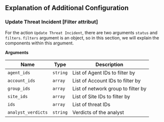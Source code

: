 ## Explanation of Additional Configuration

### Update Threat Incident [Filter attribut]

For the action `Update Threat Incident`, there are two arguments `status` and `filters`. `filters` argument is an object, so in this section, we will explain the components within this argument.

**Arguments**

| Name               | Type     | Description                        |
|--------------------|----------|------------------------------------|
| `agent_ids`        | `string` | List of Agent IDs to filter by     |
| `account_ids`      | `array`  | List of Account IDs to filter by   |
| `group_ids`        | `array`  | List of network group to filter by |
| `site_ids`         | `array`  | List of Site IDs to filter by      |
| `ids`              | `array`  | List of threat IDs                 |
| `analyst_verdicts` | `string` | Verdicts of the analyst            |
